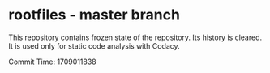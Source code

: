 # rootfiles - master branch

This repository contains frozen state of the repository.
Its history is cleared. It is used only for static code
analysis with Codacy.

Commit Time: 1709011838